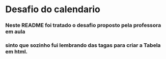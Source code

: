 # Desafio do calendario 
 
 ### Neste README foi tratado o desafio proposto pela professora em aula  

 ### sinto que sozinho  fui lembrando das  tagas para  criar a Tabela em html. 